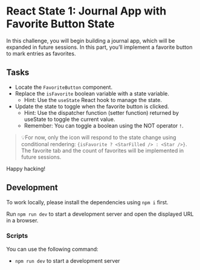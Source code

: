 # React State 1: Journal App with Favorite Button State

In this challenge, you will begin building a journal app, which will be expanded in future sessions. In this part, you’ll implement a favorite button to mark entries as favorites.

## Tasks

- Locate the `FavoriteButton` component.
- Replace the `isFavorite` boolean variable with a state variable.
  - Hint: Use the `useState` React hook to manage the state.
- Update the state to toggle when the favorite button is clicked.
  - Hint: Use the dispatcher function (setter function) returned by useState to toggle the current value.
  - Remember: You can toggle a boolean using the NOT operator `!`.

> 💡For now, only the icon will respond to the state change using conditional rendering:
> `{isFavorite ? <StarFilled /> : <Star />}`. The favorite tab and the count of favorites will be implemented in future sessions.

Happy hacking!

## Development

To work locally, please install the dependencies using `npm i` first.

Run `npm run dev` to start a development server and open the displayed URL in a browser.

### Scripts

You can use the following command:

- `npm run dev` to start a development server
